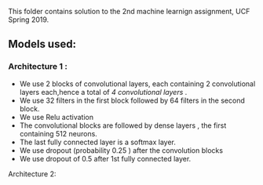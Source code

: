 This folder contains solution to the 2nd machine learnign assignment, UCF Spring 2019.


## Models used:



### Architecture 1 :

- We use 2 blocks of convolutional layers, each containing 2 convolutional layers each,hence a total of *4 convolutional layers* . 
- We use 32 filters in the first block followed by 64 filters in the second block.
- We use Relu activation
- The convolutional blocks are followed by dense layers , the first containing 512 neurons.
- The last fully connected layer is a softmax layer.
- We use dropout (probability 0.25 ) after the convolution blocks 
- We use dropout of 0.5 after 1st fully connected layer.






Architecture 2:
